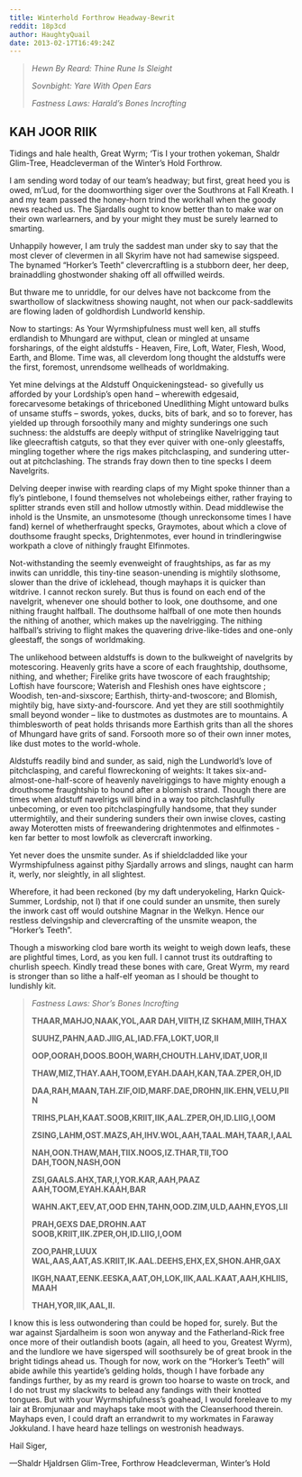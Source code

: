 ```yaml
---
title: Winterhold Forthrow Headway-Bewrit
reddit: 18p3cd
author: HaughtyQuail
date: 2013-02-17T16:49:24Z
---
```


> *Hewn By Reard: Thine Rune Is Sleight*
>
> *Sovnbight: Yare With Open Ears*
>
> *Fastness Laws: Harald’s Bones Incrofting*

## KAH JOOR RIIK

Tidings and hale health, Great Wyrm; ‘Tis I your trothen yokeman, Shaldr
Glim-Tree, Headcleverman of the Winter’s Hold Forthrow.

I am sending word today of our team’s headway; but first, great heed you is
owed, m’Lud, for the doomworthing siger over the Southrons at Fall Kreath. I and
my team passed the honey-horn trind the workhall when the goody news reached us.
The Sjardalls ought to know better than to make war on their own warlearners,
and by your might they must be surely learned to smarting.

Unhappily however, I am truly the saddest man under sky to say that the most
clever of clevermen in all Skyrim have not had samewise sigspeed. The bynamed
“Horker’s Teeth” clevercraftling is a stubborn deer, her deep, brainaddling
ghostwonder shaking off all offwilled weirds.

But thware me to unriddle, for our delves have not backcome from the swarthollow
of slackwitness showing naught, not when our pack-saddlewits are flowing laden
of goldhordish Lundworld kenship.

Now to startings: As Your Wyrmshipfulness must well ken, all stuffs erdlandish
to Mhungard are withput, clean or mingled at unsame forsharings, of the eight
aldstuffs - Heaven, Fire, Loft, Water, Flesh, Wood, Earth, and Blome. Time was,
all cleverdom long thought the aldstuffs were the first, foremost, unrendsome
wellheads of worldmaking.

Yet mine delvings at the Aldstuff Onquickeningstead- so givefully us afforded by
your Lordship’s open hand – wherewith edgesaid, forecarvesome betakings of
thriceboned Unedlithing Might untoward bulks of unsame stuffs – swords, yokes,
ducks, bits of bark, and so to forever, has yielded up through forsoothily many
and mighty sunderings one such suchness: the aldstuffs are deeply withput of
stringlike Navelrigging taut like gleecraftish catguts, so that they ever quiver
with one-only gleestaffs, mingling together where the rigs makes pitchclasping,
and sundering utter-out at pitchclashing. The strands fray down then to tine
specks I deem Navelgrits.

Delving deeper inwise with rearding claps of my Might spoke thinner than a fly’s
pintlebone, I found themselves not wholebeings either, rather fraying to
splitter strands even still and hollow utmostly within. Dead middlewise the
inhold is the Unsmite, an unsmotesome (though unreckonsome times I have fand)
kernel of whetherfraught specks, Graymotes, about which a clove of douthsome
fraught specks, Drightenmotes, ever hound in trindleringwise workpath a clove of
nithingly fraught Elfinmotes.

Not-withstanding the seemly evenweight of fraughtships, as far as my inwits can
unriddle, this tiny-tine season-unending is mightily slothsome, slower than the
drive of icklehead, though mayhaps it is quicker than witdrive. I cannot reckon
surely. But thus is found on each end of the navelgrit, whenever one should
bother to look, one douthsome, and one nithing fraught halfball. The douthsome
halfball of one mote then hounds the nithing of another, which makes up the
navelrigging. The nithing halfball’s striving to flight makes the quavering
drive-like-tides and one-only gleestaff, the songs of worldmaking.

The unlikehood between aldstuffs is down to the bulkweight of navelgrits by
motescoring. Heavenly grits have a score of each fraughtship, douthsome,
nithing, and whether; Firelike grits have twoscore of each fraughtship; Loftish
have fourscore; Waterish and Fleshish ones have eightscore ; Woodish,
ten-and-sixscore; Earthish, thirty-and-twoscore; and Blomish, mightily big, have
sixty-and-fourscore. And yet they are still soothmightily small beyond wonder –
like to dustmotes as dustmotes are to mountains. A thimblesworth of peat holds
thrisands more Earthish grits than all the shores of Mhungard have grits of
sand. Forsooth more so of their own inner motes, like dust motes to the
world-whole.

Aldstuffs readily bind and sunder, as said, nigh the Lundworld’s love of
pitchclasping, and careful flowreckoning of weights: It takes
six-and-almost-one-half-score of heavenly navelriggings to have mighty enough a
drouthsome fraughtship to hound after a blomish strand. Though there are times
when aldstuff navelrigs will bind in a way too pitchclashfully unbecoming, or
even too pitchclaspingfully handsome, that they sunder uttermightily, and their
sundering sunders their own inwise cloves, casting away Moterotten mists of
freewandering drightenmotes and elfinmotes - ken far better to most lowfolk as
clevercraft inworking.

Yet never does the unsmite sunder. As if shieldcladded like your Wyrmshipfulness
against pithy Sjardally arrows and slings, naught can harm it, werly, nor
sleightly, in all slightest.

Wherefore, it had been reckoned (by my daft underyokeling, Harkn Quick-Summer,
Lordship, not I) that if one could sunder an unsmite, then surely the inwork
cast off would outshine Magnar in the Welkyn. Hence our restless delvingship and
clevercrafting of the unsmite weapon, the “Horker’s Teeth”.

Though a misworking clod bare worth its weight to weigh down leafs, these are
plightful times, Lord, as you ken full. I cannot trust its outdrafting to
churlish speech. Kindly tread these bones with care, Great Wyrm, my reard is
stronger than so lithe a half-elf yeoman as I should be thought to lundishly
kit.

> *Fastness Laws: Shor’s Bones Incrofting*
>
> **THAAR,MAHJO,NAAK,YOL,AAR DAH,VIITH,IZ SKHAM,MIIH,THAX**
>
> **SUUHZ,PAHN,AAD.JIIG,AL,IAD.FFA,LOKT,UOR,II**
>
> **OOP,OORAH,DOOS.BOOH,WARH,CHOUTH.LAHV,IDAT,UOR,II**
>
> **THAW,MIZ,THAY.AAH,TOOM,EYAH.DAAH,KAN,TAA.ZPER,OH,ID**
>
> **DAA,RAH,MAAN,TAH.ZIF,OID,MARF.DAE,DROHN,IIK.EHN,VELU,PIIN**
>
> **TRIHS,PLAH,KAAT.SOOB,KRIIT,IIK,AAL.ZPER,OH,ID.LIIG,I,OOM**
>
> **ZSING,LAHM,OST.MAZS,AH,IHV.WOL,AAH,TAAL.MAH,TAAR,I,AAL**
>
> **NAH,OON.THAW,MAH,TIIX.NOOS,IZ.THAR,TII,TOO DAH,TOON,NASH,OON**
>
> **ZSI,GAALS.AHX,TAR,I,YOR.KAR,AAH,PAAZ AAH,TOOM,EYAH.KAAH,BAR**
>
> **WAHN.AKT,EEV,AT,OOD EHN,TAHN,OOD.ZIM,ULD,AAHN,EYOS,LII**
>
> **PRAH,GEXS DAE,DROHN.AAT SOOB,KRIIT,IIK.ZPER,OH,ID.LIIG,I,OOM**
>
> **ZOO,PAHR,LUUX WAL,AAS,AAT,AS.KRIIT,IK.AAL.DEEHS,EHX,EX,SHON.AHR,GAX**
>
> **IKGH,NAAT,EENK.EESKA,AAT,OH,LOK,IIK,AAL.KAAT,AAH,KHLIIS,MAAH**
>
> **THAH,YOR,IIK,AAL,II.**

I know this is less outwondering than could be hoped for, surely. But the war
against Sjardalheim is soon won anyway and the Fatherland-Rick free once more of
their outlandish boots (again, all heed to you, Greatest Wyrm), and the lundlore
we have sigersped will soothsurely be of great brook in the bright tidings ahead
us. Though for now, work on the “Horker’s Teeth” will abide awhile this
yeartide’s gelding holds, though I have forbade any fandings further, by as my
reard is grown too hoarse to waste on trock, and I do not trust my slackwits to
belead any fandings with their knotted tongues. But with your Wyrmshipfulness’s
goahead, I would foreleave to my lair at Bromjunaar and mayhaps take moot with
the Cleanserhood therein. Mayhaps even, I could draft an errandwrit to my
workmates in Faraway Jokkuland. I have heard haze tellings on westronish
headways.

Hail Siger,

—Shaldr Hjaldrsen Glim-Tree, Forthrow Headcleverman, Winter’s Hold
